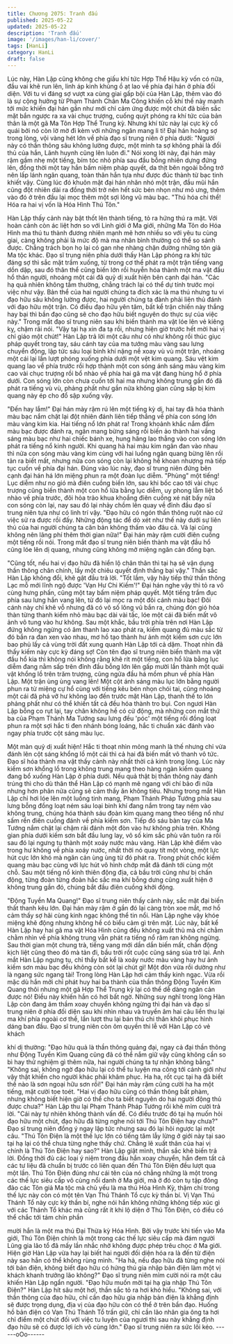 ```yaml
---
title: Chương 2075: Tranh đấu
published: 2025-05-22
updated: 2025-05-22
description: 'Tranh đấu'
image: '/images/han-li/cover/'
tags: [HanLi]
category: HanLi
draft: false
---
```


Lúc này, Hàn Lập cũng không che giấu khí tức Hợp Thể Hậu kỳ
vốn có nữa, đầu vai khẽ run lên, linh áp kinh khủng ồ ạt lao về
phía đại hán ở phía đối diện.
Với tu vi đáng sợ vượt xa cùng giai gấp bội của Hàn Lập, thêm
vào đó là sự cộng hưởng từ Phạm Thánh Chân Ma Công khiến
cỗ khí thế này mạnh tới mức khiến đại hán gần như mới chỉ cảm
ứng được một chút đã biến sắc mặt bắn ngược ra xa vài chục
trượng, cuống quýt phóng ra khí tức của bản thân là một gã Ma
Tôn Hợp Thể Trung kỳ.
Nhưng khí tức này lại cực kỳ cổ quái bởi nó còn lờ mờ đi kèm với
những ngân mang li ti!
Đại hán hoảng sợ trong lòng, vội vàng hét lớn về phía đạo sĩ
trung niên ở phía dưới:
"Người này có thần thông sâu không lường được, một mình ta sợ
không phải là đối thủ của hắn, Lãnh huynh cũng lên luôn đi."
Nói xong lời này, đại hán mày rậm gầm nhẹ một tiếng, bím tóc
nhỏ phía sau đầu bỗng nhiên dựng đứng lên, đồng thời một tay
hắn bấm niệm pháp quyết, da thịt bên ngoài bỗng trở nên lấp lánh
ngân quang, toàn thân hắn tựa như được đúc thành từ bạc tinh
khiết vậy.
Cùng lúc đó khuôn mặt đại hán nhăn nhó một trận, đầu mũi hắn
cũng đột nhiên dài ra đồng thời trở nên hết sức bén nhọn như mỏ
ưng, thêm vào đó ở trên đầu lại mọc thêm một sợi lông vũ màu
bạc.
"Thú hóa chi thể! Hóa ra hai vị vốn là Hóa Hình Thú Tôn."

Hàn Lập thấy cảnh này bật thốt lên thành tiếng, tỏ ra hứng thú ra
mặt.
Với hoàn cảnh còn ác liệt hơn so với Linh giới ở Ma giới, những
Ma Tôn do Hóa Hình ma thú tu thành đương nhiên mạnh mẽ hơn
nhiều so với yêu tu cùng giai, càng không phải là mức độ mà ma
nhân bình thường có thể so sánh được.
Chẳng trách bọn họ lại có gan nhẹ nhàng chặn đường những tôn
giả Ma tộc khác.
Đạo sĩ trung niên phía dưới thấy Hàn Lập phóng ra khí tức đáng
sợ thì sắc mặt trầm xuống, từ trong cơ thể phát ra một trận tiếng
vang dồn dập, sau đó thân thể cũng biến lớn rồi huyễn hóa thành
một ma vật đầu hổ thân người, nhoáng một cái đã quỷ dị xuất
hiện bên cạnh đại hán.
"Các hạ quả nhiên không tầm thường, chẳng trách lại có thể dự
tính trước mọi việc như vậy. Bản thể của hai người chúng ta đích
xác là ma thú nhưng tu vi đạo hữu sâu không lường được, hai
người chúng ta đành phải liên thủ đánh với đạo hữu một trận. Có
điều đạo hữu yên tâm, bất kể trận chiến này thắng hay bại thì bần
đạo cũng sẽ cho đạo hữu biết nguyên do thực sự của việc này."
Trong mắt đạo sĩ trung niên sau khi biến thành ma vật lóe lên vẻ
kiêng kỵ, chậm rãi nói.
"Vậy tại hạ xin đa tạ rồi, nhưng hiện giờ trước hết mời hai vị chỉ
giáo một chút!" Hàn Lập trả lời một câu như có như không rồi thúc
giục pháp quyết trong tay, sáu cánh tay của ma tướng màu vàng
sau lưng chuyển động, lập tức sáu loại binh khí nặng nề xoay vù
vù một trận, nhoáng một cái lại lần lượt phóng xuống phía dưới
một vệt kim quang.
Sáu vệt kim quang lao về phía trước rồi hợp thành một con sóng
ánh sáng màu vàng kim cao vài chục trượng rồi bổ nhào về phía
hai gã ma vật đang hùng hổ ở phía dưới.
Con sóng lớn còn chưa cuốn tới hai ma nhưng không trung gần
đó đã phát ra tiếng vù vù, phảng phất như gần nửa không gian
cũng sắp bị kim quang này ép cho đổ sập xuống vậy.

"Đến hay lắm!"
Đại hán mày rậm rú lên một tiếng kỳ dị, hai tay đã hóa thành màu
bạc nắm chặt lại đột nhiên đánh liên tiếp thẳng về phía con sóng
lớn màu vàng kim kia.
Hai tiếng nổ lớn phát ra!
Trong khoảnh khắc nắm đấm màu bạc được đánh ra, ngân mang
bừng sáng rồi biến ảo thành hai vầng sáng màu bạc như hai
chiếc bánh xe, hung hăng lao thẳng vào con sóng lớn phát ra
tiếng nổ kinh người.
Khi quang hà hai màu kim ngân đan vào nhau thì nửa con sóng
màu vàng kim cùng với hai luồng ngân quang bừng lên rồi tản ra
biết mất, nhưng nửa con sóng còn lại không hề khoan nhượng
mà tiếp tục cuốn về phía đại hán.
Đúng vào lúc này, đạo sĩ trung niên đứng bên cạnh đại hán há lớn
miệng phun ra một đoàn lục diễm.
"Phùng" một tiếng!
Lục diễm như no gió mà điên cuồng biến lớn, sau khi bốc cao tới
vài chục trượng cũng biến thành một con hổ lửa bằng lục diễm,
uy phong lẫm liệt bổ nhào về phía trước, đôi hỏa trảo khua
khoắng điên cuồng xé nát bấy nửa con sóng còn lại, nay sau đó
lại nhảy chồm lên quay về đỉnh đầu đạo sĩ trung niên tựa như có
linh trí vậy.
"Đạo hữu có ngón thần thông ruột nào cứ việc sử ra được rồi đấy.
Những động tác để dò xét như thế này dưới sự liên thủ của hai
người chúng ta căn bản không thấm vào đâu cả. Vả lại cũng
không nên lãng phí thêm thời gian nữa!" Đại hán mày rậm cười
điên cuồng một tiếng rồi nói.
Trong mắt đạo sĩ trung niên biến thành ma vật đầu hổ cũng lóe
lên dị quang, nhưng cũng không mở miệng ngăn cản đồng bạn.

"Cũng tốt, nếu hai vị đạo hữu đã hiển lộ chân thân thì tại hạ sẽ
vận dụng thần thông chân chính, lấy một chiêu quyết định thắng
bại vậy." Thần sắc Hàn Lập không đổi, khẽ gật đầu trả lời.
"Tốt lắm, vậy hãy tiếp thử thần thông Lạc mỗ mới lĩnh ngộ được
'Vạn Hư Chi Kiếm'!" Đại hán nghe vậy thì tỏ ra vô cùng hưng
phấn, cũng một tay bấm niệm pháp quyết.
Một tiếng trầm đục phía sau lưng hắn vang lên, từ đó lại mọc ra
một đôi cánh màu bạc!
Đôi cánh này chỉ khẽ vỗ nhưng đã có vô số lông vũ bắn ra, chúng
đón gió hóa thàn từng thanh kiếm nhỏ màu bạc dài vài tấc, lóe
một cái đã biến mất vô ảnh vô tung vào hư không.
Sau một khắc, bầu trời phía trên nơi Hàn Lập đứng không ngừng
có âm thanh lao xao phát ra, kiếm quang đủ màu sắc từ đó bắn ra
đan xen vào nhau, mơ hồ tạo thành hư ảnh một kiếm sơn cực lớn
bao phủ lấy cả vùng trời đất xung quanh Hàn Lập tới cả dặm.
Thoạt nhìn đã thấy kiếm này cực kỳ đáng sợ!
Còn tên đạo sĩ trung niên biến thành ma vật đầu hổ kia thì không
nói không rằng khẽ rít một tiếng, con hổ lửa bằng lục diễm đang
nằm sấp trên đỉnh đầu bỗng lớn lên gấp mười lần thành một quái
vật khổng lồ trên trăm trượng, cũng ngửa đầu há mồm phun về
phía Hàn Lập.
Một trận ùng ùng vang lên!
Một cột ánh sáng màu lục lớn bằng người phun ra từ miệng cự hổ
cùng với tiếng kêu bén nhọn chói tai, cũng nhoáng một cái đã phá
vỡ hư không lao đến trước mặt Hàn Lập, thanh thế to lớn phảng
phất như có thể khiến tất cả đều hóa thành tro bụi.
Con ngươi Hàn Lập bỗng co rụt lại, tay chân không hề có cử
động, mà những con mắt thứ ba của Phạm Thánh Ma Tướng sau
lưng đều 'póc' một tiếng rồi đồng loạt phun ra một sợi hắc ti đen
nhánh bóng loáng, hắc ti chuẩn xác đánh vào ngay phía trước cột
sáng màu lục.

Một màn quỷ dị xuất hiện!
Hắc ti thoạt nhìn mỏng manh là thế nhưng chỉ vừa đánh lên cột
sáng khổng lồ một cái thì cả hai đã biến mất vô thanh vô tức.
Đạo sĩ hóa thành ma vật thấy cảnh này nhất thời cả kinh trong
lòng.
Lúc này kiếm sơn khổng lồ trong không trung mang theo hàng
ngàn kiếm quang đang bổ xuống Hàn Lập ở phía dưới.
Nếu quả thật bị thần thông này đánh trúng thì cho dù thân thể
Hàn Lập có mạnh mẽ ngang với chí bảo đi nữa nhưng hơn phân
nửa cũng sẽ cảm thấy ăn không tiêu.
Nhưng trong mắt Hàn Lập chỉ hơi lóe lên một luồng tinh mang,
Phạm Thánh Pháp Tướng phía sau lưng bỗng đồng loạt ném sáu
loại binh khí đang nắm trong tay ném vào không trung, chúng hóa
thành sáu đoàn kim quang mang theo tiếng nổ như sấm rền điên
cuồng đánh về phía kiếm sơn.
Tiếp đó sáu bàn tay của Ma Tướng nắm chặt lại chậm rãi đánh
một đòn vào hư không phía trên.
Không gian phía dưới kiếm sơn bắt đầu lung lay, vô số kim sắc
phù văn tuôn ra rồi sau đó lại ngưng tụ thành một xoáy nước màu
vàng.
Hàn Lập khẽ điểm vào trong hư không về phía xoáy nước, nhất
thời nó quay tít một vòng, một lực hút cực lớn khó mà ngăn cản
ùng ùng từ đó phát ra.
Trong phút chốc kiếm quang màu bạc cùng với lực hút vô hình
chớp mắt đã đánh tới cùng một chỗ.
Sau một tiếng nổ kinh thiên động địa, cả bầu trời cũng như bị
chấn động, từng đoàn từng đoàn hắc sắc ma khí bỗng dưng cũng
xuất hiện ở không trung gần đó, chúng bắt đầu điên cuồng khởi
động.

"Động Tuyền Ma Quang!"
Đạo sĩ trung niên thấy cảnh này, sắc mặt đại biến thất thanh kêu
lớn.
Đại hán mày rậm ở gần đó lại càng tròn xoe mắt, mơ hồ cảm thấy
sợ hãi cùng kinh ngạc không thể tin nổi.
Hàn Lập nghe vậy khóe miệng khẽ động nhưng không hề có biểu
cảm gì trên mặt.
Lúc này, bất kể Hàn Lập hay hai gã ma vật Hóa Hình cũng đều
không xuất thủ mà chỉ chằm chằm nhìn về phía không trung vẫn
phát ra tiếng nổ râm ran không ngừng.
Sau thời gian một chung trà, tiếng vang mới dần dần biến mất,
chấn động kịch liệt cũng theo đó mà tản đi, bầu trời rốt cuộc cũng
sáng sủa trở lại.
Ánh mắt Hàn Lập ngưng tụ, chỉ thấy bất kể là xoáy nước màu
vàng hay hư ảnh kiếm sơn màu bạc đều không còn sót lại chút gì!
Một đòn vừa rồi dường như là ngang sức ngang tài!
Trong lòng Hàn Lập hơi cảm thấy kinh ngạc.
Vừa rồi mặc dù hắn mởi chỉ phát huy hai ba thành của thần thông
Động Tuyền Kim Quang thôi nhưng một gã Hợp Thể Trung kỳ lại
có thể dễ dàng ngăn cản được nó!
Điều này khiến hắn có hơi bất ngờ.
Những suy nghĩ trong lòng Hàn Lập còn đang âm thầm xoay
chuyển không ngừng thì đại hán và đạo sĩ trung niên ở phía đối
diện sau khi nhìn nhau và truyền âm hai câu liền thu lại ma khí
phía ngoài cơ thể, lần lượt thu lại bán thú chi thân khôi phục hình
dáng ban đầu.
Đạo sĩ trung niên còn ôm quyền thi lễ với Hàn Lập có vẻ khách

khí dị thường:
"Đạo hữu quả là thần thông quảng đại, ngay cả đại thần thông
như Động Tuyền Kim Quang cũng đã có thể nắm giữ vậy cũng
không cần so bì hay thử nghiệm gì thêm nữa, hai người chúng ta
tự nhận không bằng."
"Không sai, không ngờ đạo hữu lại có thể tu luyện ma công tới
cảnh giới như vậy thật khiến cho người khác phải khâm phục. Ha
ha, rốt cục tại hạ đã biết thế nào là sơn ngoại hữu sơn rồi!" Đại
hán mày rậm cũng cười ha ha một tiếng, mặt cười toe toét.
"Hai vị đạo hữu cũng có thần thông bất phàm, nhưng không biết
hiện giờ có thể cho ta biết nguyên do hai người động thủ được
chưa?" Hàn Lập thu lại Phạm Thánh Pháp Tướng rồi khẽ mỉm
cười trả lời.
"Cái này tự nhiên không thành vấn đề. Có điều trước đó tại hạ
muốn hỏi đạo hữu một chút, đạo hữu đã từng nghe nói tới Thú
Tôn Điện hay chưa?" Đạo sĩ trung niên đồng ý ngay lập tức
nhưng sau đó lại hỏi ngược lại một câu.
"Thú Tôn Điện là một thế lực lớn có tiếng tăm lẫy lừng ở giới này
tại sao tại hạ lại có thể chưa từng nghe thấy chứ. Chẳng lẽ xuất
thân của hai vị chính là Thú Tôn Điện hay sao?" Hàn Lập giật
mình, thần sắc khẽ biến trả lời.
Đồng thời đủ các loại ý niệm trong đầu hắn xoay chuyển, hắn
đem tất cả các tư liệu đã chuẩn bị trước có liên quan đến Thú Tôn
Điện đều lượt qua một lần.
Thú Tôn Điện đúng như cái tên của nó chẳng những là một trong
các thế lực siêu cấp vô cùng nổi danh ở Ma giới, mà ở đó còn tụ
tập đông đảo các Tôn giả Ma tộc mà chủ yếu là ma thú Hóa Hình
Kỳ, thậm chí trong thế lực này còn có một tên Vạn Thú Thánh Tổ
cực kỳ thần bí.
Vị Vạn Thú Thánh Tổ này cực kỳ thần bí, nghe nói hắn không
những không tiếp xúc gì với các Thánh Tổ khác mà cũng rất ít khi
lộ diện ở Thú Tôn Điện, có điều có thể chắc tới tám chín phần

mười hắn là một ma thú Đại Thừa kỳ Hóa Hình. Bởi vậy trước khi
tiến vào Ma giới, Thú Tôn Điện chính là một trong các thế lực siêu
cấp mà đám người Lũng gia lão tổ đã mấy lần nhắc nhở không
được phép trêu chọc ở Ma giới.
Hiện giờ Hàn Lập vừa hay lại biết hai người đối diện hóa ra là đến
từ điện này sao hắn có thể không rùng mình.
"Ha hả, nếu đạo hữu đã từng nghe nói tới bản điện, không biết
đạo hữu có hứng thú gia nhập bản điện làm một vị khách khanh
trưởng lão không?" Đạo sĩ trung niên mỉm cười nói ra một câu
khiến Hàn Lập ngẩn người.
"Đạo hữu muốn mời tại hạ gia nhập Thú Tôn Điện?" Hàn Lập hít
sâu một hơi, thần sắc tỏ ra hơi khó hiểu.
"Không sai, với thần thông của đạo hữu, chỉ cần đạo hữu gia nhập
bản điện là khẳng định sẽ được trọng dụng, địa vị của đạo hữu
còn có thể ở trên bần đạo. Huống hồ bản điện có Vạn Thú Thánh
Tổ trấn giữ, chỉ cần lão nhân gia ông ta hơi chỉ điểm một chút đối
với việc tu luyện của ngươi thì sau này khẳng định đạo hữu sẽ có
được lợi ích vô cùng lớn." Đạo sĩ trung niên ra sức lôi kéo.
------oOo------
